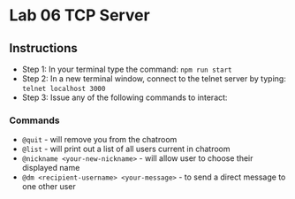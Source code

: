 # Lab 06 TCP Server

## Instructions

* Step 1: In your terminal type the command: `npm run start`
* Step 2: In a new terminal window, connect to the telnet server by typing: `telnet localhost 3000`
* Step 3: Issue any of the following commands to interact:

### Commands

* `@quit` - will remove you from the chatroom
* `@list` - will print out a list of all users current in chatroom
* `@nickname <your-new-nickname>` - will allow user to choose their displayed name
* `@dm <recipient-username> <your-message>` - to send a direct message to one other user

